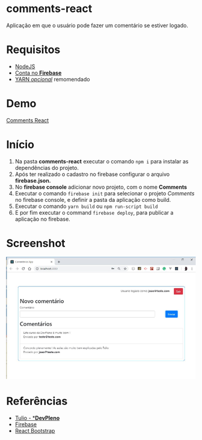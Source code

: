 # comments-react
Aplicação em que o usuário pode fazer um comentário se estiver logado.

# Requisitos

- [NodeJS](https://nodejs.org/en/)
- [Conta no **Firebase**](https://firebase.google.com/docs/hosting/quickstart?hl=pt-br)
- [YARN *opcional*](https://yarnpkg.com/pt-BR/) remomendado

# Demo

[Comments React](https://comments-devreactjs-marksdev.firebaseapp.com/)

# Início

1. Na pasta **comments-react** executar o comando `npm i` para instalar as dependências do projeto.
1. Após ter realizado o cadastro no firebase configurar o arquivo **firebase.json.**
1. No **firebase console** adicionar novo projeto, com o nome **Comments** 
1. Executar o comando `firebase init` para selecionar o projeto *Comments* no firebase console, e definir a pasta da aplicação como build.
1. Executar o comando ` yarn build ` ou `npm run-script build`
1. E por fim executar o command `firebase deploy`, para publicar a aplicação no firebase.

# Screenshot

 ![](https://github.com/denmarksdev/comments-react/blob/master/screenshot.JPG?raw=true "Comments React")
  
 # Referências

- [Tulio - ***DevPleno**](https://www.devpleno.com/)
- [ Firebase ](https://firebase.google.com/docs/web/setup?hl=pt-br)
- [React Bootstrap](https://react-bootstrap.github.io/getting-started/introduction/)
